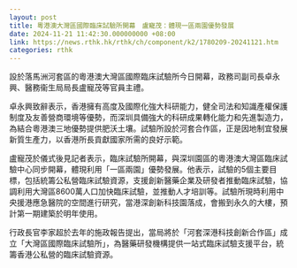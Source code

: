 ```yaml
---
layout: post
title: 粵港澳大灣區國際臨床試驗所開幕　盧寵茂：體現一區兩園優勢發展
date: 2024-11-21 11:42:30.000000000 +08:00
link: https://news.rthk.hk/rthk/ch/component/k2/1780209-20241121.htm
categories: rthk
---
```


設於落馬洲河套區的粵港澳大灣區國際臨床試驗所今日開幕，政務司副司長卓永興、醫務衞生局局長盧寵茂等官員主禮。

卓永興致辭表示，香港擁有高度及國際化強大科研能力，健全司法和知識產權保護制度及友善營商環境等優勢，而深圳具備強大的科研成果轉化能力和先進製造力，為結合粵港澳三地優勢提供肥沃土壤。試驗所設於河套合作區，正是因地制宜發展新質生產力，以香港所長貢獻國家所需的良好示範。

盧寵茂於儀式後見記者表示，臨床試驗所開幕，與深圳園區的粵港澳大灣區臨床試驗中心同步開幕，體現利用「一區兩園」優勢發展。他表示，試驗的5個主要目標，包括統籌公私營臨床試驗資源，支援創新醫藥企業及研發者推動臨床試驗，協調利用大灣區8600萬人口加快臨床試驗，並推動人才培訓等。試驗所現時利用中央援港應急醫院的空間進行研究，當港深創新科技園落成，會搬到永久的大樓，預計第一期建築於明年使用。

行政長官李家超於去年的施政報告提出，當局將於「河套深港科技創新合作區」成立「大灣區國際臨床試驗所」，為醫藥研發機構提供一站式臨床試驗支援平台，統籌香港公私營的臨床試驗資源。

